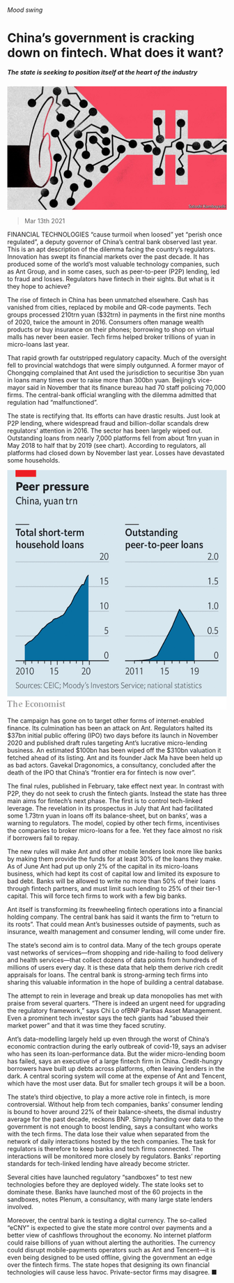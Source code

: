 ###### Mood swing

# China’s government is cracking down on fintech. What does it want? 

##### The state is seeking to position itself at the heart of the industry 

![image](images/20210313_FND002_0.jpg) 

> Mar 13th 2021 


FINANCIAL TECHNOLOGIES “cause turmoil when loosed” yet “perish once regulated”, a deputy governor of China’s central bank observed last year. This is an apt description of the dilemma facing the country’s regulators. Innovation has swept its financial markets over the past decade. It has produced some of the world’s most valuable technology companies, such as Ant Group, and in some cases, such as peer-to-peer (P2P) lending, led to fraud and losses. Regulators have fintech in their sights. But what is it they hope to achieve?


The rise of fintech in China has been unmatched elsewhere. Cash has vanished from cities, replaced by mobile and QR-code payments. Tech groups processed 210trn yuan ($32trn) in payments in the first nine months of 2020, twice the amount in 2016. Consumers often manage wealth products or buy insurance on their phones; borrowing to shop on virtual malls has never been easier. Tech firms helped broker trillions of yuan in micro-loans last year.



That rapid growth far outstripped regulatory capacity. Much of the oversight fell to provincial watchdogs that were simply outgunned. A former mayor of Chongqing complained that Ant used the jurisdiction to securitise 3bn yuan in loans many times over to raise more than 300bn yuan. Beijing’s vice-mayor said in November that its finance bureau had 70 staff policing 70,000 firms. The central-bank official wrangling with the dilemma admitted that regulation had “malfunctioned”.


The state is rectifying that. Its efforts can have drastic results. Just look at P2P lending, where widespread fraud and billion-dollar scandals drew regulators’ attention in 2016. The sector has been largely wiped out. Outstanding loans from nearly 7,000 platforms fell from about 1trn yuan in May 2018 to half that by 2019 (see chart). According to regulators, all platforms had closed down by November last year. Losses have devastated some households. 

![image](images/20210313_FNC099.png) 



The campaign has gone on to target other forms of internet-enabled finance. Its culmination has been an attack on Ant. Regulators halted its $37bn initial public offering (IPO) two days before its launch in November 2020 and published draft rules targeting Ant’s lucrative micro-lending business. An estimated $100bn has been wiped off the $310bn valuation it fetched ahead of its listing. Ant and its founder Jack Ma have been held up as bad actors. Gavekal Dragonomics, a consultancy, concluded after the death of the IPO that China’s “frontier era for fintech is now over”.


The final rules, published in February, take effect next year. In contrast with P2P, they do not seek to crush the fintech giants. Instead the state has three main aims for fintech’s next phase. The first is to control tech-linked leverage. The revelation in its prospectus in July that Ant had facilitated some 1.73trn yuan in loans off its balance-sheet, but on banks’, was a warning to regulators. The model, copied by other tech firms, incentivises the companies to broker micro-loans for a fee. Yet they face almost no risk if borrowers fail to repay.


The new rules will make Ant and other mobile lenders look more like banks by making them provide the funds for at least 30% of the loans they make. As of June Ant had put up only 2% of the capital in its micro-loans business, which had kept its cost of capital low and limited its exposure to bad debt. Banks will be allowed to write no more than 50% of their loans through fintech partners, and must limit such lending to 25% of their tier-1 capital. This will force tech firms to work with a few big banks.


Ant itself is transforming its freewheeling fintech operations into a financial holding company. The central bank has said it wants the firm to “return to its roots”. That could mean Ant’s businesses outside of payments, such as insurance, wealth management and consumer lending, will come under fire.


The state’s second aim is to control data. Many of the tech groups operate vast networks of services—from shopping and ride-hailing to food delivery and health services—that collect dozens of data points from hundreds of millions of users every day. It is these data that help them derive rich credit appraisals for loans. The central bank is strong-arming tech firms into sharing this valuable information in the hope of building a central database.


The attempt to rein in leverage and break up data monopolies has met with praise from several quarters. “There is indeed an urgent need for upgrading the regulatory framework,” says Chi Lo ofBNP Paribas Asset Management. Even a prominent tech investor says the tech giants had “abused their market power” and that it was time they faced scrutiny.


Ant’s data-modelling largely held up even through the worst of China’s economic contraction during the early outbreak of covid-19, says an adviser who has seen its loan-performance data. But the wider micro-lending boom has failed, says an executive of a large fintech firm in China. Credit-hungry borrowers have built up debts across platforms, often leaving lenders in the dark. A central scoring system will come at the expense of Ant and Tencent, which have the most user data. But for smaller tech groups it will be a boon.


The state’s third objective, to play a more active role in fintech, is more controversial. Without help from tech companies, banks’ consumer lending is bound to hover around 22% of their balance-sheets, the dismal industry average for the past decade, reckons BNP. Simply handing over data to the government is not enough to boost lending, says a consultant who works with the tech firms. The data lose their value when separated from the network of daily interactions hosted by the tech companies. The task for regulators is therefore to keep banks and tech firms connected. The interactions will be monitored more closely by regulators. Banks’ reporting standards for tech-linked lending have already become stricter.


Several cities have launched regulatory “sandboxes” to test new technologies before they are deployed widely. The state looks set to dominate these. Banks have launched most of the 60 projects in the sandboxes, notes Plenum, a consultancy, with many large state lenders involved.


Moreover, the central bank is testing a digital currency. The so-called “eCNY” is expected to give the state more control over payments and a better view of cashflows throughout the economy. No internet platform could raise billions of yuan without alerting the authorities. The currency could disrupt mobile-payments operators such as Ant and Tencent—it is even being designed to be used offline, giving the government an edge over the fintech firms. The state hopes that designing its own financial technologies will cause less havoc. Private-sector firms may disagree. ■

